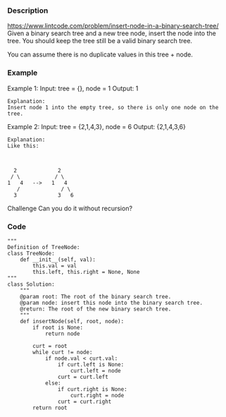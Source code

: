 ### Description
https://www.lintcode.com/problem/insert-node-in-a-binary-search-tree/
Given a binary search tree and a new tree node, insert the node into the tree. You should keep the tree still be a valid binary search tree.

You can assume there is no duplicate values in this tree + node.

### Example
Example 1:
	Input:  tree = {}, node = 1
	Output:  1
	
	Explanation:
	Insert node 1 into the empty tree, so there is only one node on the tree.

Example 2:
	Input: tree = {2,1,4,3}, node = 6
	Output: {2,1,4,3,6}
	
	Explanation: 
	Like this:



	  2             2
	 / \           / \
	1   4   -->   1   4
	   /             / \ 
	  3             3   6
		
Challenge
Can you do it without recursion?

### Code
```
"""
Definition of TreeNode:
class TreeNode:
    def __init__(self, val):
        this.val = val
        this.left, this.right = None, None
"""
class Solution:
    """
    @param root: The root of the binary search tree.
    @param node: insert this node into the binary search tree.
    @return: The root of the new binary search tree.
    """
    def insertNode(self, root, node):
        if root is None:
            return node
            
        curt = root
        while curt != node:
            if node.val < curt.val:
                if curt.left is None:
                    curt.left = node
                curt = curt.left
            else:
                if curt.right is None:
                    curt.right = node
                curt = curt.right
        return root
```